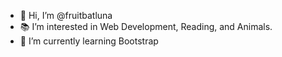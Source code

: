 - 🌙 Hi, I’m @fruitbatluna
- 📚 I’m interested in Web Development, Reading, and Animals.
- 🌱 I’m currently learning Bootstrap

<!---
fruitbatluna/fruitbatluna is a ✨ special ✨ repository because its `README.md` (this file) appears on your GitHub profile.
You can click the Preview link to take a look at your changes.
--->

